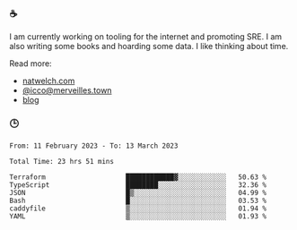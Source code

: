 ### ☕

I am currently working on tooling for the internet and promoting SRE. I am also writing some books and hoarding some data. I like thinking about time. 

Read more:

 - [natwelch.com](https://natwelch.com)
 - [@icco@merveilles.town](https://merveilles.town/@icco)
 - [blog](https://writing.natwelch.com)

### 🕒

<!--START_SECTION:waka-->

```text
From: 11 February 2023 - To: 13 March 2023

Total Time: 23 hrs 51 mins

Terraform                    ████████████▓░░░░░░░░░░░░   50.63 %
TypeScript                   ████████░░░░░░░░░░░░░░░░░   32.36 %
JSON                         █▒░░░░░░░░░░░░░░░░░░░░░░░   04.99 %
Bash                         █░░░░░░░░░░░░░░░░░░░░░░░░   03.53 %
caddyfile                    ▒░░░░░░░░░░░░░░░░░░░░░░░░   01.94 %
YAML                         ▒░░░░░░░░░░░░░░░░░░░░░░░░   01.93 %
```

<!--END_SECTION:waka-->
